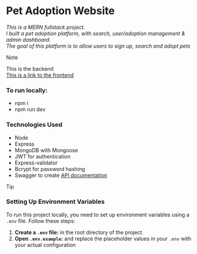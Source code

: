 # Pet Adoption Website

_This is a MERN fullstack project.\
I built a pet adoption platform, with search, user/adoption management & admin dashboard.\
The goal of this platform is to allow users to sign up, search and adopt pets_

> [!NOTE]
> This is the backend\
> [This is a link to the frontend](https://github.com/marieslo/Pet-Adoption_client)

### To run locally: 
- npm i
- npm run dev

### Technologies Used
- Node
- Express
- MongoDB with Mongoose
- JWT for authentication
- Express-validator
- Bcrypt for password hashing
- Swagger to create [API documentation](https://app.swaggerhub.com/apis/MarieSlo/Pet-Adoption/1.0.1)

> [!TIP]
> ### Setting Up Environment Variables
> To run this project locally, you need to set up environment variables using a `.env` file. Follow these steps:
> 1. **Create a `.env` file:** in the root directory of the project.
> 2. **Open `.env.example`:** and replace the placeholder values in your `.env` with your actual configuration